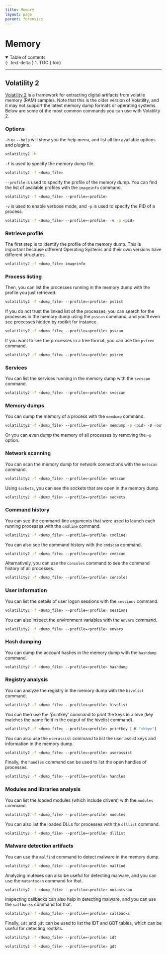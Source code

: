 ```yaml
---
title: Memory
layout: page
parent: forensics
---
```


# Memory

<details open markdown="block">
  <summary>
    Table of contents
  </summary>
  {: .text-delta }
1. TOC
{:toc}
</details>

---

## Volatility 2

[Volatility 2](https://github.com/volatilityfoundation/volatility3) is a framework for extracting digital artifacts from volatile memory (RAM) samples.
Note that this is the older version of Volatility, and it may not support the latest memory dump formats or operating systems.
Below are some of the most common commands you can use with Volatility 2.

### Options

`-h` or `--help` will show you the help menu, and list all the available options and plugins.

```bash
volatility2 -h
```

`-f` is used to specify the memory dump file.

```bash
volatility2 -f <dump_file>
```

`--profile` is used to specify the profile of the memory dump. You can find the list of available profiles with the `imageinfo` command.

```bash
volatility2 -f <dump_file> --profile=<profile>
```

`-v` is used to enable verbose mode, and `-p` is used to specify the PID of a process.

```bash
volatility2 -f <dump_file> --profile=<profile> -v -p <pid>
```

### Retrieve profile

The first step is to identify the profile of the memory dump. This is important because different Operating Systems and their own versions have different structures.

```bash
volatility2 -f <dump_file> imageinfo
```

### Process listing

Then, you can list the processes running in the memory dump with the profile you just retrieved.

```bash
volatility2 -f <dump_file> --profile=<profile> pslist
```

If you do not trust the linked list of the processes, you can search for the processes in the memory dump using the `psscan` command, and you'll even see processes hidden by rootkit for instance.

```bash
volatility2 -f <dump_file> --profile=<profile> psscan
```

If you want to see the processes in a tree format, you can use the `pstree` command.

```bash
volatility2 -f <dump_file> --profile=<profile> pstree
```

### Services

You can list the services running in the memory dump with the `svcscan` command.

```bash
volatility2 -f <dump_file> --profile=<profile> svcscan
```

### Memory dumps

You can dump the memory of a process with the `memdump` command.

```bash
volatility2 -f <dump_file> --profile=<profile> memdump -p <pid> -D <output_directory>
```

Or you can even dump the memory of all processes by removing the `-p` option.

### Network scanning

You can scan the memory dump for network connections with the `netscan` command.

```bash
volatility2 -f <dump_file> --profile=<profile> netscan
```

Using `sockets`, you can see the sockets that are open in the memory dump.

```bash
volatility2 -f <dump_file> --profile=<profile> sockets
```

### Command history

You can see the command-line arguments that were used to launch each running processes with the `cmdline` command.

```bash
volatility2 -f <dump_file> --profile=<profile> cmdline
```

You can also see the command history with the `cmdscan` command.

```bash
volatility2 -f <dump_file> --profile=<profile> cmdscan
```

Alternatively, you can use the `consoles` command to see the command history of all processes.

```bash
volatility2 -f <dump_file> --profile=<profile> consoles
```

### User information

You can list the details of user logon sessions with the `sessions` command.

```bash
volatility2 -f <dump_file> --profile=<profile> sessions
```

You can also inspect the environment variables with the `envars` command.

```bash
volatility2 -f <dump_file> --profile=<profile> envars
```

### Hash dumping

You can dump the account hashes in the memory dump with the `hashdump` command.

```bash
volatility2 -f <dump_file> --profile=<profile> hashdump
```

### Registry analysis

You can analyze the registry in the memory dump with the `hivelist` command.

```bash
volatility2 -f <dump_file> --profile=<profile> hivelist
```

You can then use the 'printkey' command to print the keys in a hive (key matches the name field in the output of the hivelist command).

```bash
volatility2 -f <dump_file> --profile=<profile> printkey [-K "<key>"]
```

You can also use the `userassist` command to list the user assist keys and information in the memory dump.

```bash
volatility2 -f <dump_file> --profile=<profile> userassist
```

Finally, the `handles` command can be used to list the open handles of processes.

```bash
volatility2 -f <dump_file> --profile=<profile> handles
```

### Modules and libraries analysis

You can list the loaded modules (which include drivers) with the `modules` command.

```bash
volatility2 -f <dump_file> --profile=<profile> modules
```

You can also list the loaded DLLs for processes with the `dlllist` command.

```bash
volatility2 -f <dump_file> --profile=<profile> dlllist
```

### Malware detection artifacts

You can use the `malfind` command to detect malware in the memory dump.

```bash
volatility2 -f <dump_file> --profile=<profile> malfind
```

Analyzing mutexes can also be useful for detecting malware, and you can use the `mutantscan` command for that.

```bash
volatility2 -f <dump_file> --profile=<profile> mutantscan
```

Inspecting callbacks can also help in detecting malware, and you can use the `callbacks` command for that.

```bash
volatility2 -f <dump_file> --profile=<profile> callbacks
```

Finally, `idt` and `gdt` can be used to list the IDT and GDT tables, which can be useful for detecting rootkits.

```bash
volatility2 -f <dump_file> --profile=<profile> idt
```

```bash
volatility2 -f <dump_file> --profile=<profile> gdt
```

